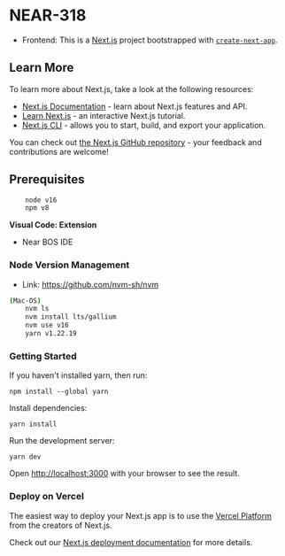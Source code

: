 # NEAR-318

- Frontend: This is a [Next.js](https://nextjs.org/) project bootstrapped with [`create-next-app`](https://github.com/vercel/next.js/tree/canary/packages/create-next-app).

## Learn More

To learn more about Next.js, take a look at the following resources:

- [Next.js Documentation](https://nextjs.org/docs) - learn about Next.js features and API.
- [Learn Next.js](https://nextjs.org/learn) - an interactive Next.js tutorial.
- [Next.js CLI](https://nextjs.org/docs/app/api-reference/next-cli) - allows you to start, build, and export your application.

You can check out [the Next.js GitHub repository](https://github.com/vercel/next.js/) - your feedback and contributions are welcome!

## Prerequisites

```sh
    node v16
    npm v8
```

**Visual Code: Extension**
- Near BOS IDE

### Node Version Management

- Link: https://github.com/nvm-sh/nvm

```sh
(Mac-OS)
    nvm ls
    nvm install lts/gallium
    nvm use v16
    yarn v1.22.19
```

### Getting Started

If you haven't installed yarn, then run:

    npm install --global yarn

Install dependencies:

    yarn install

Run the development server:

    yarn dev

Open [http://localhost:3000](http://localhost:3000) with your browser to see the result.

### Deploy on Vercel

The easiest way to deploy your Next.js app is to use the [Vercel Platform](https://vercel.com/new?utm_medium=default-template&filter=next.js&utm_source=create-next-app&utm_campaign=create-next-app-readme) from the creators of Next.js.

Check out our [Next.js deployment documentation](https://nextjs.org/docs/deployment) for more details.
